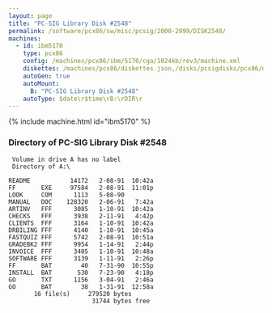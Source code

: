```yaml
---
layout: page
title: "PC-SIG Library Disk #2548"
permalink: /software/pcx86/sw/misc/pcsig/2000-2999/DISK2548/
machines:
  - id: ibm5170
    type: pcx86
    config: /machines/pcx86/ibm/5170/cga/1024kb/rev3/machine.xml
    diskettes: /machines/pcx86/diskettes.json,/disks/pcsigdisks/pcx86/diskettes.json
    autoGen: true
    autoMount:
      B: "PC-SIG Library Disk #2548"
    autoType: $date\r$time\rB:\rDIR\r
---
```


{% include machine.html id="ibm5170" %}

### Directory of PC-SIG Library Disk #2548

     Volume in drive A has no label
     Directory of A:\

    README           14172   2-08-91  10:42a
    FF       EXE     97584   2-08-91  11:01p
    LOOK     COM      1113   5-08-90
    MANUAL   DOC    128320   2-06-91   7:42a
    ARTINV   FFF      3085   1-10-91  10:42a
    CHECKS   FFF      3938   2-11-91   4:42p
    CLIENTS  FFF      3164   1-10-91  10:42a
    DRBILING FFF      4140   1-10-91  10:45a
    FASTQUIZ FFF      5742   2-08-91  10:51a
    GRADEBK2 FFF      9954   1-14-91   2:44p
    INVOICE  FFF      3405   1-10-91  10:48a
    SOFTWARE FFF      3139   1-11-91   2:26p
    FF       BAT        40   7-31-90  10:55p
    INSTALL  BAT       530   7-23-90   4:18p
    GO       TXT      1156   3-04-91   2:46a
    GO       BAT        38   1-31-91  12:58a
           16 file(s)     279520 bytes
                           31744 bytes free
